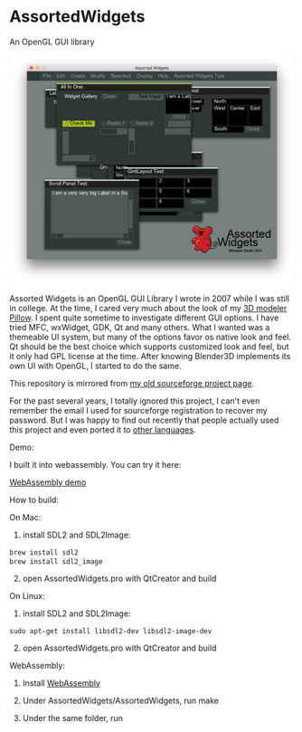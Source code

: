 # AssortedWidgets
An OpenGL GUI library

![Assorted Widgets](docs/screenshot.png)

Assorted Widgets is an OpenGL GUI Library I wrote in 2007 while I was still in college. At the time, I cared very much about the look of my [3D modeler Pillow](https://github.com/shi-yan/Pillow). I spent quite sometime to investigate different GUI options. I have tried MFC, wxWidget, GDK, Qt and many others. What I wanted was a themeable UI system, but many of the options favor os native look and feel. Qt should be the best choice which supports customized look and feel, but it only had GPL license at the time. After knowing Blender3D implements its own UI with OpenGL, I started to do the same.

This repository is mirrored from [my old sourceforge project page](http://sourceforge.net/projects/assortedwidgets/).

For the past several years, I totally ignored this project, I can't even remember the email I used for sourceforge registration to recover my password. But I was happy to find out recently that people actually used this project and even ported it to [other languages](http://www.opentk.com/node/2103).

Demo:

I built it into webassembly. You can try it here:

[WebAssembly demo](http://shi-yan.github.io/AssortedWidgets/)

How to build:

On Mac:

1. install SDL2 and SDL2Image:
```
brew install sdl2
brew install sdl2_image
```

2. open AssortedWidgets.pro with QtCreator and build

On Linux:

1. install SDL2 and SDL2Image:

```
sudo apt-get install libsdl2-dev libsdl2-image-dev
```

2. open AssortedWidgets.pro with QtCreator and build

WebAssembly:

1. Install [WebAssembly](http://webassembly.org/)

2. Under AssortedWidgets/AssortedWidgets, run make

3. Under the same folder, run 